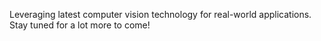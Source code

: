 Leveraging latest computer vision technology for real-world applications. Stay tuned for a lot more to come!
